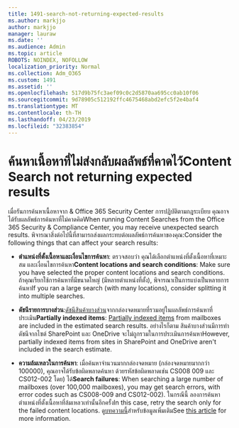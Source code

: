 ```yaml
---
title: 1491-search-not-returning-expected-results
ms.author: markjjo
author: markjjo
manager: lauraw
ms.date: ''
ms.audience: Admin
ms.topic: article
ROBOTS: NOINDEX, NOFOLLOW
localization_priority: Normal
ms.collection: Adm_O365
ms.custom: 1491
ms.assetid: ''
ms.openlocfilehash: 517d9b75fc3aef09c0c2d5870aa695cc0ab10f06
ms.sourcegitcommit: 9d78905c512192ffc4675468abd2efc5f2e4baf4
ms.translationtype: MT
ms.contentlocale: th-TH
ms.lasthandoff: 04/23/2019
ms.locfileid: "32383854"
---
```

# <a name="content-search-not-returning-expected-results"></a><span data-ttu-id="254ee-102">ค้นหาเนื้อหาที่ไม่ส่งกลับผลลัพธ์ที่คาดไว้</span><span class="sxs-lookup"><span data-stu-id="254ee-102">Content Search not returning expected results</span></span>

<span data-ttu-id="254ee-103">เมื่อรันการค้นหาเนื้อหาจาก & Office 365 Security Center การปฏิบัติตามกฎระเบียบ คุณอาจได้รับผลลัพธ์การค้นหาที่ไม่คาดคิด</span><span class="sxs-lookup"><span data-stu-id="254ee-103">When running Content Searches from the Office 365 Security & Compliance Center, you may receive unexpected search results.</span></span> <span data-ttu-id="254ee-104">พิจารณาสิ่งต่อไปนี้ที่สามารถส่งผลกระทบต่อผลลัพธ์การค้นหาของคุณ:</span><span class="sxs-lookup"><span data-stu-id="254ee-104">Consider the following things that can affect your search results:</span></span>

- <span data-ttu-id="254ee-105">**ตำแหน่งที่ตั้งเนื้อหาและเงื่อนไขการค้นหา**: ตรวจสอบว่า คุณได้เลือกตำแหน่งที่ตั้งเนื้อหาที่เหมาะสม และเงื่อนไขการค้นหา</span><span class="sxs-lookup"><span data-stu-id="254ee-105">**Content locations and search conditions**: Make sure you have selected the proper content locations and search conditions.</span></span> <span data-ttu-id="254ee-106">ถ้าคุณเรียกใช้การค้นหาที่มีขนาดใหญ่ (มีหลายตำแหน่งที่ตั้ง), พิจารณาเป็นการแบ่งเป็นหลายการค้นหา</span><span class="sxs-lookup"><span data-stu-id="254ee-106">If you ran a large search (with many locations), consider splitting it into multiple searches.</span></span>

- <span data-ttu-id="254ee-107">**ดัชนีรายการบางส่วน**:[ดัชนีสินค้าบางส่วน](https://docs.microsoft.com/office365/securitycompliance/partially-indexed-items-in-content-search)จากกล่องจดหมายที่รวมอยู่ในผลลัพธ์การค้นหาที่ประเมิน</span><span class="sxs-lookup"><span data-stu-id="254ee-107">**Partially indexed items**:  [Partially indexed items](https://docs.microsoft.com/office365/securitycompliance/partially-indexed-items-in-content-search) from mailboxes are included in the estimated search results.</span></span> <span data-ttu-id="254ee-108">อย่างไรก็ตาม สินค้าบางส่วนมีการทำดัชนีจากไซต์ SharePoint และ OneDrive จะไม่ถูกรวมในการประเมินการค้นหา</span><span class="sxs-lookup"><span data-stu-id="254ee-108">However, partially indexed items from sites in SharePoint and OneDrive aren't included in the search estimate.</span></span>

- <span data-ttu-id="254ee-109">**ความล้มเหลวในการค้นหา**: เมื่อค้นหาจำนวนมากกล่องจดหมาย (กล่องจดหมายมากกว่า 100000), คุณอาจได้รับข้อผิดพลาดค้นหา ด้วยรหัสข้อผิดพลาดเช่น CS008 009 และ CS012-002 โดย) ได้</span><span class="sxs-lookup"><span data-stu-id="254ee-109">**Search failures**: When searching a large number of mailboxes (over 100,000 mailboxes), you may get search errors, with error codes such as CS008-009 and CS012-002).</span></span> <span data-ttu-id="254ee-110">ในกรณีนี้ ลองการค้นหาตำแหน่งที่ตั้งเนื้อหาที่ล้มเหลวเท่านั้นอีกครั้ง</span><span class="sxs-lookup"><span data-stu-id="254ee-110">In this case, retry the search only for the failed content locations.</span></span> <span data-ttu-id="254ee-111">ดู[บทความนี้](https://docs.microsoft.com/office365/securitycompliance/retry-failed-content-search)สำหรับข้อมูลเพิ่มเติม</span><span class="sxs-lookup"><span data-stu-id="254ee-111">See  [this article](https://docs.microsoft.com/office365/securitycompliance/retry-failed-content-search) for more information.</span></span>

